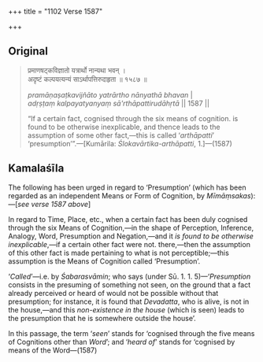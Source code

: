 +++
title = "1102 Verse 1587"

+++
## Original 
>
> प्रमाणषट्कविज्ञातो यत्रार्थो नान्यथा भवन् ।  
> अदृष्टं कल्पयत्यन्यं साऽर्थापत्तिरुदाहृता ॥ १५८७ ॥ 
>
> *pramāṇaṣaṭkavijñāto yatrārtho nānyathā bhavan* \|  
> *adṛṣṭaṃ kalpayatyanyaṃ sā'rthāpattirudāhṛtā* \|\| 1587 \|\| 
>
> “If a certain fact, cognised through the six means of cognition. is found to be otherwise inexplicable, and thence leads to the assumption of some other fact,—this is called ‘*arthāpatti*’ ‘presumption’”.—[Kumārila: *Ślokavārtika-arthāpatti*, 1.]—(1587)



## Kamalaśīla

The following has been urged in regard to ‘Presumption’ (which has been regarded as an independent Means or Form of Cognition, by *Mīmāṃsakas*):—[*see verse 1587 above*]

In regard to Time, Place, etc., when a certain fact has been duly cognised through the six Means of Cognition,—in the shape of Perception, Inference, Analogy, Word, Presumption and Negation,—and it *is found to be otherwise inexplicable*,—if a certain other fact were not. there,—then the assumption of this other fact is made pertaining to what is not perceptible;—this assumption is the Means of Cognition called ‘Presumption’.

‘*Called*’—i.e. by *Śabarasvāmin*; who says (under Sū. 1. 1. 5)—‘*Presumption* consists in the presuming of something not seen, on the ground that a fact already perceived or heard of would not be possible without that presumption; for instance, it is found that *Devadatta*, who is alive, is not in the house,—and this *non-existence in the house* (which is seen) leads to the presumption that he is somewhere outside the house’.

In this passage, the term ‘*seen*’ stands for ‘cognised through the five means of Cognitions other than *Word*’; and ‘*heard of*’ stands for ‘cognised by means of the Word—(1587)


